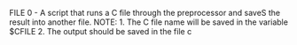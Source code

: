 FILE 0 - A script that runs a C file through the preprocessor and saveS the result into another file.
NOTE: 
	1. The C file name will be saved in the variable $CFILE
	2. The output should be saved in the file c

